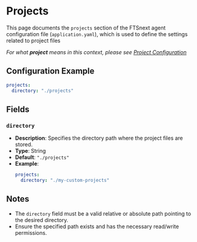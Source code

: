 # Projects <Badge type="tip" text="Clinical Domain Agent" /><Badge type="tip" text="Research Domain Agent" />

This page documents the `projects` section of the FTSnext agent configuration file 
(`application.yaml`), which is used to define the settings related to project files 

_For what **project** means in this context, please see [Project Configuration](../project)_

## Configuration Example

```yaml
projects:
  directory: "./projects"
```

## Fields

### `directory`

* **Description**: Specifies the directory path where the project files are stored.
* **Type**: String
* **Default**: `"./projects"`
* **Example**:
  ```yaml
  projects:
    directory: "./my-custom-projects"
  ```

## Notes

* The `directory` field must be a valid relative or absolute path pointing to the desired directory.
* Ensure the specified path exists and has the necessary read/write permissions.
